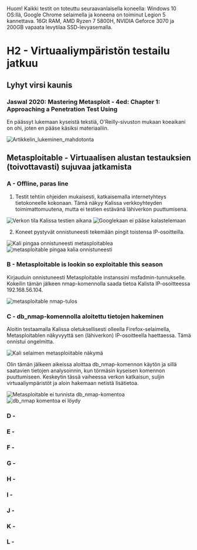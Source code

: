 Huom! Kaikki testit on toteuttu seuraavanlaisella koneella: Windows 10 OS:llä, Google Chrome selaimella ja koneena on toiminut Legion 5 kannettava. 16Gt RAM, AMD Ryzen 7 5800H, NVIDIA Geforce 3070 ja 200GB vapaata levytilaa SSD-levyasemalla.

# H2 - Virtuaaliympäristön testailu jatkuu

## Lyhyt virsi kaunis
### Jaswal 2020: Mastering Metasploit - 4ed: Chapter 1: Approaching a Penetration Test Using

En päässyt lukemaan kyseistä tekstiä, O'Reilly-sivuston mukaan koeaikani on ohi, joten en pääse käsiksi materiaaliin.

![Artikkelin_lukeminen_mahdotonta](https://github.com/user-attachments/assets/7601d58c-91e6-4d36-a4df-76d99151da4c)

## Metasploitable - Virtuaalisen alustan testauksien (toivottavasti) sujuvaa jatkamista
### A - Offline, paras line
  1. Testit tehtiin ohjeiden mukaisesti, katkaisemalla internetyhteys tietokoneelle kokonaan. Tämä näkyy Kalissa verkkoyhteyden toimimattomuutena, mutta ei testien estävänä lähiverkon puuttumisena.

![Verkon tila Kalissa testien aikana](https://github.com/user-attachments/assets/c1a1e4c3-5146-4f98-97c2-462247a4db49) ![Googlekaan ei pääse kalastelemaan](https://github.com/user-attachments/assets/2b042a42-9451-4e11-b438-38ad2d6b65c9)



  2. Koneet pystyvät onnistuneesti tekemään pingit toistensa IP-osoitteilla.

  ![Kali pingaa onnistuneesti metasploitablea](https://github.com/user-attachments/assets/f509a710-aa58-416b-bf80-b6243632afe4) ![metasploitable pingaa kalia onnistuneesti](https://github.com/user-attachments/assets/902af4dc-f3b2-4950-8816-99ef974af956)


### B - Metasploitable is lookin so exploitable this season

Kirjauduin onnistuneesti Metasploitable instanssini msfadmin-tunnukselle. Kokeilin tämän jälkeen nmap-komennolla saada tietoa Kalista IP-osoitteessa 192.168.56.104.

![metasploitable nmap-tulos](https://github.com/user-attachments/assets/7503b77c-2527-40b6-ae40-44ab5b99ef5d)


### C - db_nmap-komennolla aloitettu tietojen hakeminen

Aloitin testaamalla Kalissa oletuksellisesti olleella Firefox-selaimella, Metasploitablen näkyvyyttä sen (lähiverkon) IP-osoitteella haettaessa. Tämä onnistui ongelmitta.

![Kali selaimen metasploiitable näkymä](https://github.com/user-attachments/assets/d9abbb2f-6d40-4af6-b205-3893a4dc13f0)

Olin tämän jälkeen aikeissa aloittaa db_nmap-komennon käytön ja sillä saatavien tietojen analysoinnin, kun törmäsin kyseisen komennon puuttumiseen. Keskeytin tässä vaiheessa verkon katkaisun, suljin virtuaaliympäristöt ja aloin hakemaan netistä lisätietoa.

![Metasploitable ei tunnista db_nmap-komentoa](https://github.com/user-attachments/assets/3114d772-7bf3-43a5-adeb-d4f2cc105c43) ![db_nmap komentoa ei löydy](https://github.com/user-attachments/assets/3e048def-5ae1-4ea1-bd5f-7a03631a8c5a)




### D - 
### E - 
### F - 
### G - 
### H - 
### I - 
### J - 
### K - 
### L - 
